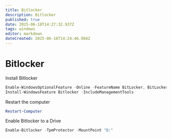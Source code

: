 ```yaml
---
title: Bitlocker
description: Bitlocker
published: true
date: 2025-06-18T14:27:32.937Z
tags: windows
editor: markdown
dateCreated: 2025-06-18T14:24:46.984Z
---
```


# Bitlocker
Install Bitlocker
```powershell
Enable-WindowsOptionalFeature -Online -FeatureName BitLocker, BitLocker-Utilities -All
Install-WindowsFeature Bitlocker -IncludeManagementTools
```

Restart the computer
```powershell
Restart-Computer
```

Enable Bitlocker to a Drive
```powershell
Enable-Bitlocker -TpmProtector -MountPoint "D:"
```